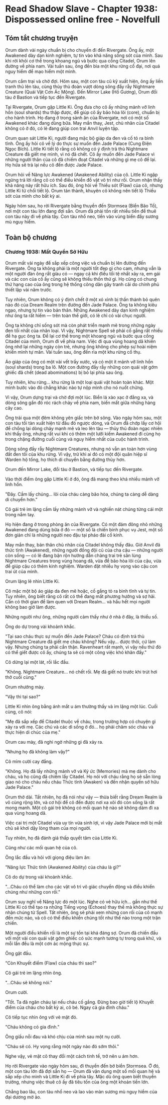 # Read Shadow Slave - Chapter 1938: Dispossessed online free - Novelfull

## Tóm tắt chương truyện

Orum dành vài ngày chuẩn bị cho chuyến đi đến Rivergate. Ông ấy, một Awakened dày dạn kinh nghiệm, tự tin vào khả năng sống sót của mình. Sau khi rời khỏi cơ thể trong khoang ngủ và bước qua cổng Citadel, Orum lên đường về phía nam. Vài tuần sau, ông đến bìa một khu rừng cổ đại, nơi quá nguy hiểm để mạo hiểm một mình.

Orum cắm trại và chờ đợi. Hôm sau, một con tàu cũ kỹ xuất hiện, ông ấy liền tranh thủ lên tàu, cùng thủy thủ đoàn vượt dòng sông đầy rẫy Nightmare Creature (Quái Vật Cơn Ác Mộng). Đến Mirror Lake (Hồ Gương), Orum đổi tàu ở Bastion và tiếp tục đến Rivergate.

Tại Rivergate, Orum gặp Little Ki. Ông đưa cho cô ấy những mảnh vỡ linh hồn (soul shards) thu thập được, để giúp cô ấy bão hòa lõi (core), chuẩn bị cho hành trình. Họ đang ở trong sảnh ăn của Rivergate, nơi có một số Awakened khác đang dùng bữa. May mắn thay, Jest, chủ nhân của Citadel không có ở đó, có lẽ đang giúp con trai Anvil luyện tập.

Orum quan sát Little Ki, người đang mặc bộ giáp da đen và cố tỏ ra bình tĩnh. Ông ấy hỏi cô về lý do thực sự muốn đến Jade Palace (Cung Điện Ngọc Bích). Little Ki tiết lộ rằng cô không có ý định trả thù Nightmare Creature đã giết mẹ mình, vì nó đã chết. Cô ấy muốn đến Jade Palace vì những người thân của cô đã chiếm đoạt Citadel và những gì mẹ cô để lại. Họ hứa sẽ trả lại nếu cô đến được Jade Palace.

Orum hỏi về Năng lực Awakened (Awakened Ability) của cô. Little Ki ngập ngừng trả lời rằng cô có thể điều khiển đồ vật vô tri như rối. Orum nhận thấy khả năng này rất hữu ích. Sau đó, ông hỏi về Thiếu sót (Flaw) của cô, nhưng Little Ki từ chối tiết lộ. Orum tán thành, khuyên cô không nên tiết lộ Thiếu sót của mình cho bất kỳ ai.

Ngày hôm sau, họ rời Rivergate bằng thuyền đến Stormsea (Biển Bão Tố), nơi một con tàu lớn đang đợi sẵn. Orum đã phải tốn rất nhiều tiền để thuê con tàu này đi về phía tây. Con tàu nhổ neo, tiến vào vùng biển đầy sương mù nguy hiểm.

## Toàn bộ chương

### Chương 1938: Mất Quyền Sở Hữu

Orum mất vài ngày để sắp xếp công việc và chuẩn bị lên đường đến Rivergate. Ông ta không phải là một người tốt đẹp gì cho cam, nhưng vẫn là một người đàn ông rất giàu có — ngay cả khi điều tồi tệ nhất xảy ra, em gái và các con của cô ấy cũng sẽ không thiếu thốn thứ gì. Họ cũng có chung thứ hạng cao của ông trong hệ thống công dân gây tranh cãi do chính phủ thiết lập vài năm trước.

Tuy nhiên, Orum không có ý định chết ở một xó xỉnh bị thần thánh bỏ quên nào đó của Dream Realm trên đường đến Jade Palace. Ông ta không kiêu ngạo, nhưng tự tin vào bản thân. Những Awakened dày dạn kinh nghiệm như ông ta rất hiếm — trên toàn thế giới, có lẽ chỉ có vài chục người.

Ông ta không chỉ sống sót mà còn phát triển mạnh mẽ trong những ngày đen tối nhất của nhân loại. Vì vậy, Nightmare Spell sẽ phải cố gắng rất nhiều để hạ gục ông ta. Để lại cơ thể trong một khoang ngủ và bước qua cổng Citadel của mình, Orum đi về phía nam. Việc đi qua vùng hoang dã khiến ông nhớ lại những ngày còn trẻ, nhưng ông không cho phép sự hoài niệm khiến mình tự mãn. Vài tuần sau, ông đến rìa một khu rừng cổ thụ.

Áo giáp của ông có một vài vết trầy xước, và có một ít mảnh vỡ linh hồn (soul shards) trong ba lô. Một con đường đầy rẫy những con quái vật gớm ghiếc đã chết (dead abominations) bị bỏ lại phía sau ông.

Tuy nhiên, khu rừng... khu rừng là một loại quái vật hoàn toàn khác. Một mình bước vào đó chẳng khác nào tự nộp mình cho nó nuốt chửng.

Vì vậy, Orum dựng trại và chờ đợi một lúc. Biển lá xào xạc ở đằng xa, và dòng sông gần đó róc rách chảy về phía nam, biến mất giữa những hàng cây cao.

Ông trải qua một đêm không yên giấc trên bờ sông. Vào ngày hôm sau, một con tàu tồi tàn xuất hiện từ đâu đó ngược dòng, và Orum đã chớp lấy cơ hội để chống lại dòng chảy mạnh mẽ và leo lên tàu — thủy thủ đoàn ngạc nhiên khi thấy ông, nhưng rất vui khi có thêm một lưỡi kiếm Awakened đi cùng họ trong chặng đường cuối cùng và nguy hiểm nhất của cuộc hành trình.

Dòng sông đầy rẫy Nightmare Creatures, nhưng nó vẫn an toàn hơn vùng đất đen tối của khu rừng. Vì vậy, trừ khi ai đó có một đội quân hiệp sĩ Warden hộ tống, họ thích di chuyển bằng đường thủy hơn.

Orum đến Mirror Lake, đổi tàu ở Bastion, và tiếp tục đến Rivergate.

Vào thời điểm ông gặp Little Ki ở đó, ông đã mang theo khá nhiều mảnh vỡ linh hồn.

"Đây. Cầm lấy chúng... lõi của cháu càng bão hòa, chúng ta càng dễ dàng di chuyển hơn."

Cô gái trẻ im lặng cầm lấy những mảnh vỡ và nghiền nát chúng từng cái một trong nắm tay.

Họ hiện đang ở trong phòng ăn của Rivergate. Có một đám đông nhỏ những Awakened đang dùng bữa ở đó — một số là chiến binh phục vụ Jest, một số đơn giản chỉ là những người neo đậu tại pháo đài cổ kính.

May mắn thay, bản thân chủ nhân của Citadel không thấy đâu. Giờ Anvil đã thức tỉnh (Awakened), những người đồng đội cũ của cha cậu — những người còn sống — có lẽ đang bận rộn hướng dẫn chàng trai trẻ săn lùng Nightmare Creatures trong vùng hoang dã, vừa để bão hòa lõi của cậu, vừa để giúp cậu có thêm kinh nghiệm. Warden đặt nhiều hy vọng vào cậu con trai út của mình.

Orum lặng lẽ nhìn Little Ki.

Cô mặc một bộ áo giáp da đen mê hoặc, cố gắng tỏ ra bình tĩnh và tự tin. Tuy nhiên, ông biết rằng cô rất có thể đang mất phương hướng và sợ hãi. Cần có thời gian để làm quen với Dream Realm... và hầu hết mọi người không bao giờ làm được.

Những người như ông, những người cảm thấy như ở nhà ở đây, là thiểu số.

Ông do dự trong vài khoảnh khắc.

"Tại sao cháu thực sự muốn đến Jade Palace? Cháu có định trả thù Nightmare Creature đã giết mẹ cháu không? Nếu vậy... được thôi, cứ làm vậy. Nhưng chúng ta phải cẩn thận. Ravenheart rất mạnh, vì vậy nếu thứ đó có thể giết được cô ấy, chúng ta sẽ có một công việc khó khăn đấy."

Cô dừng lại một lát, rồi lắc đầu.

"Không. Nightmare Creature... nó chết rồi. Mẹ đã giết nó trước khi trút hơi thở cuối cùng."

Orum nhướng mày.

"Vậy thì tại sao?"

Little Ki nhìn ông bằng ánh mắt u ám thường thấy và im lặng một lúc. Cuối cùng, cô nói:

"Mẹ đã sắp xếp để Citadel thuộc về cháu, trong trường hợp có chuyện gì xảy ra với mẹ. Các chú và các dì sống ở đó... họ phải chăm sóc cháu và thực hiện di chúc của mẹ."

Orum cau mày, đã nghi ngờ những gì đã xảy ra.

"Nhưng họ đã không làm vậy?"

Cô mỉm cười cay đắng.

"Không. Họ đã lấy những mảnh vỡ và Ký ức (Memories) mà mẹ dành cho cháu, và họ cũng đã chiếm lấy Citadel. Họ nói với cháu rằng họ sẽ sẵn lòng giao nó cho cháu nếu cháu Thức tỉnh (Awaken) và đến nhận quyền sở hữu Jade Palace."

Orum thở dài. Tất nhiên, họ đã nói như vậy — thừa biết rằng Dream Realm là vô cùng rộng lớn, và cơ hội để cô đến được nơi xa xôi đó còn sống là rất mong manh. Một cô gái trẻ không có mối quan hệ nào sẽ không dám đi xa qua vùng hoang dã.

Việc cai trị một Citadel vừa uy tín vừa sinh lợi, vì vậy Jade Palace mới bị mất chủ sẽ khơi dậy lòng tham của mọi người.

Tuy nhiên, họ đã đánh giá thấp quyết tâm của Little Ki.

Cũng như các mối quan hệ của cô.

Ông lắc đầu và hỏi với giọng điệu làm ăn:

"Năng lực Thức tỉnh (Awakened Ability) của cháu là gì?"

Cô do dự trong vài khoảnh khắc.

"...Cháu có thể làm cho các vật vô tri vô giác chuyển động và điều khiển chúng như những con rối."

Orum suy nghĩ về Năng lực đó một lúc. Nghe có vẻ hữu ích... gần như thể Little Ki có thể tạo ra những Tiếng vọng (Echoes) thay thế mà không thực sự nhận chúng từ Spell. Tất nhiên, ông sẽ phải xem những con rối của cô mạnh đến mức nào, và cô có thể điều khiển chúng tốt như thế nào trong một trận chiến.

Một người điều khiển rối là một sự tồn tại khá đáng sợ. Orum đã chiến đấu với một vài con quái vật gớm ghiếc có sức mạnh tương tự trong quá khứ, và mỗi lần đều là một cơn ác mộng thực sự.

Ông gật đầu.

"Còn Khuyết điểm (Flaw) của cháu thì sao?"

Cô gái trẻ im lặng nhìn ông.

"...Cháu sẽ không nói."

Orum cười.

"Tốt. Ta đã ngăn cháu lại nếu cháu cố gắng. Đừng bao giờ tiết lộ Khuyết điểm của cháu cho bất kỳ ai, cô bé. Ngay cả gia đình cháu."

Cô tiếp tục nhìn ông với vẻ mặt đó.

"Cháu không có gia đình."

Ông giấu nỗi đau và khó chịu của mình sau một nụ cười.

"Cháu sẽ có. Hy vọng rằng một ngày nào đó sớm thôi."

Nghe vậy, vẻ mặt cô thay đổi một cách tinh tế, trở nên u ám hơn.

Họ rời Rivergate vào ngày hôm sau, đi thuyền đến bờ biển Stormsea. Ở đó, một con tàu lớn đã đợi sẵn họ — Orum đã vận dụng một số mối quan hệ và sắp xếp cho mình và Little Ki đi về phía tây. Mặc dù ông quen biết thuyền trưởng, nhưng việc thuê cô ấy đã tiêu tốn của ông một khoản tiền lớn.

Chẳng bao lâu, con tàu nhổ neo và lao vào màn sương mù nguy hiểm của đại dương mờ ảo.